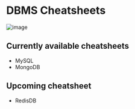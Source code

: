 # DBMS Cheatsheets
![image](https://github.com/boradesanket13/DBMS-Made-Easy/assets/79108273/6a5ae77d-9a5e-4a5b-9de2-2832b9675e6f)

## Currently available cheatsheets
- MySQL
- MongoDB

## Upcoming cheatsheet
- RedisDB


